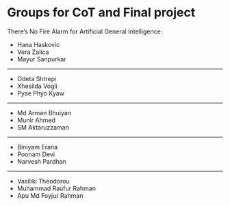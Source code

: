 # Groups for CoT and Final project

There’s No Fire Alarm for Artificial General Intelligence:
- Hana Haskovic
- Vera Zalica
- Mayur Sanpurkar

---

- Odeta Shtrepi
- Xhesilda Vogli
- Pyae Phyo Kyaw

---

- Md Arman Bhuiyan
- Munir Ahmed
- SM Aktaruzzaman

---

- Biniyam Erana
- Poonam Devi
- Narvesh Pardhan

---

- Vasiliki Theodorou
- Muhammad Raufur Rahman
- Apu Md Foyjur Rahman
